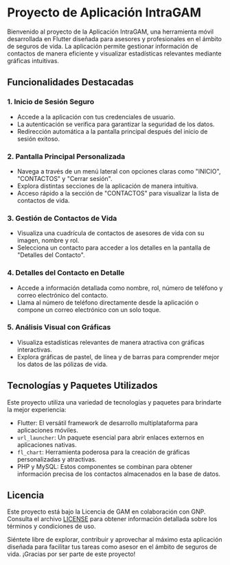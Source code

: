 # Proyecto de Aplicación IntraGAM

Bienvenido al proyecto de la Aplicación IntraGAM, una herramienta móvil desarrollada en Flutter diseñada para asesores y profesionales en el ámbito de seguros de vida. La aplicación permite gestionar información de contactos de manera eficiente y visualizar estadísticas relevantes mediante gráficas intuitivas.

## Funcionalidades Destacadas

### 1. Inicio de Sesión Seguro
- Accede a la aplicación con tus credenciales de usuario.
- La autenticación se verifica para garantizar la seguridad de los datos.
- Redirección automática a la pantalla principal después del inicio de sesión exitoso.

### 2. Pantalla Principal Personalizada
- Navega a través de un menú lateral con opciones claras como "INICIO", "CONTACTOS" y "Cerrar sesión".
- Explora distintas secciones de la aplicación de manera intuitiva.
- Acceso rápido a la sección de "CONTACTOS" para visualizar la lista de contactos de vida.

### 3. Gestión de Contactos de Vida
- Visualiza una cuadrícula de contactos de asesores de vida con su imagen, nombre y rol.
- Selecciona un contacto para acceder a los detalles en la pantalla de "Detalles del Contacto".

### 4. Detalles del Contacto en Detalle
- Accede a información detallada como nombre, rol, número de teléfono y correo electrónico del contacto.
- Llama al número de teléfono directamente desde la aplicación o compone un correo electrónico con un solo toque.

### 5. Análisis Visual con Gráficas
- Visualiza estadísticas relevantes de manera atractiva con gráficas interactivas.
- Explora gráficas de pastel, de línea y de barras para comprender mejor los datos de las pólizas de vida.

## Tecnologías y Paquetes Utilizados

Este proyecto utiliza una variedad de tecnologías y paquetes para brindarte la mejor experiencia:

- Flutter: El versátil framework de desarrollo multiplataforma para aplicaciones móviles.
- `url_launcher`: Un paquete esencial para abrir enlaces externos en aplicaciones nativas.
- `fl_chart`: Herramienta poderosa para la creación de gráficas personalizadas y atractivas.
- PHP y MySQL: Estos componentes se combinan para obtener información precisa de los contactos almacenados en la base de datos.

## Licencia

Este proyecto está bajo la Licencia de GAM en colaboración con GNP. Consulta el archivo [LICENSE](/LICENSE) para obtener información detallada sobre los términos y condiciones de uso.

Siéntete libre de explorar, contribuir y aprovechar al máximo esta aplicación diseñada para facilitar tus tareas como asesor en el ámbito de seguros de vida. ¡Gracias por ser parte de este proyecto!